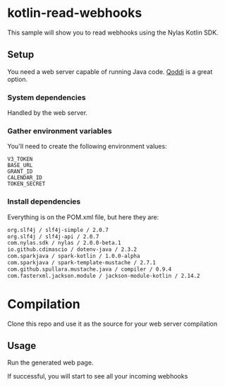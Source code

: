 # kotlin-read-webhooks

This sample will show you to read webhooks using the Nylas Kotlin SDK.

## Setup

You need a web server capable of running Java code. [Qoddi](https://app.qoddi.com/login.php) is a great option.

### System dependencies

Handled by the web server.

### Gather environment variables

You'll need to create the following environment values:

```text
V3_TOKEN
BASE_URL
GRANT_ID
CALENDAR_ID
TOKEN_SECRET
```

### Install dependencies

Everything is on the POM.xml file, but here they are:

```bash
org.slf4j / slf4j-simple / 2.0.7
org.slf4j / slf4j-api / 2.0.7
com.nylas.sdk / nylas / 2.0.0-beta.1
io.github.cdimascio / dotenv-java / 2.3.2
com.sparkjava / spark-kotlin / 1.0.0-alpha
com.sparkjava / spark-template-mustache / 2.7.1
com.github.spullara.mustache.java / compiler / 0.9.4
com.fasterxml.jackson.module / jackson-module-kotlin / 2.14.2
```

# Compilation

Clone this repo and use it as the source for your web server compilation

## Usage

Run the generated web page.

If successful, you will start to see all your incoming webhooks
